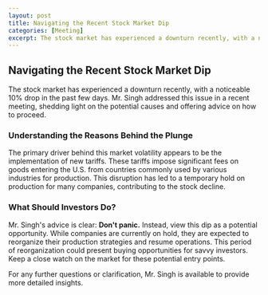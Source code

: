 ```yaml
---
layout: post
title: Navigating the Recent Stock Market Dip
categories: [Meeting]
excerpt: The stock market has experienced a downturn recently, with a noticeable 10% drop in the past few days. Mr. Singh addressed this issue...
---
```


## Navigating the Recent Stock Market Dip

The stock market has experienced a downturn recently, with a noticeable 10% drop in the past few days. Mr. Singh addressed this issue in a recent meeting, shedding light on the potential causes and offering advice on how to proceed.

### Understanding the Reasons Behind the Plunge

The primary driver behind this market volatility appears to be the implementation of new tariffs. These tariffs impose significant fees on goods entering the U.S. from countries commonly used by various industries for production. This disruption has led to a temporary hold on production for many companies, contributing to the stock decline.

### What Should Investors Do?

Mr. Singh's advice is clear: **Don't panic.** Instead, view this dip as a potential opportunity. While companies are currently on hold, they are expected to reorganize their production strategies and resume operations. This period of reorganization could present buying opportunities for savvy investors. Keep a close watch on the market for these potential entry points.

For any further questions or clarification, Mr. Singh is available to provide more detailed insights.
